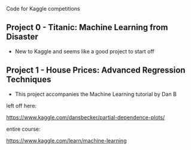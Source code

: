 Code for Kaggle competitions

## Project 0 - Titanic: Machine Learning from Disaster

 - New to Kaggle and seems like a good project to start off

## Project 1 - House Prices: Advanced Regression Techniques

 - This project accompanies the Machine Learning tutorial by Dan B

left off here:

https://www.kaggle.com/dansbecker/partial-dependence-plots/

entire course:

https://www.kaggle.com/learn/machine-learning

